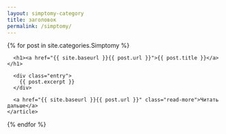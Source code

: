 ```yaml
---
layout: simptomy-category
title: заголовок
permalink: /simptomy/
---
```




<div class="posts">
{% for post in site.categories.Simptomy %}
    <article class="post">

      <h1><a href="{{ site.baseurl }}{{ post.url }}">{{ post.title }}</a></h1>

      <div class="entry">
        {{ post.excerpt }}
      </div>

      <a href="{{ site.baseurl }}{{ post.url }}" class="read-more">Читать дальше</a>
    </article>
  {% endfor %}
</div>

